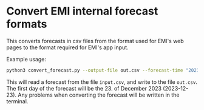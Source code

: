 # Convert EMI internal forecast formats

This converts forecasts in csv files from the format used for EMI's web pages to the format required for EMI's app input.

Example usage:

```bash
python3 convert_forecast.py --output-file out.csv --forecast-time "2023-12-23" input.csv
```

This will read a forecast from the file `input.csv`, and write to the file `out.csv`. The first day of the forecast will be the 23. of December 2023 (2023-12-23). Any problems when converting the forecast will be written in the terminal.
